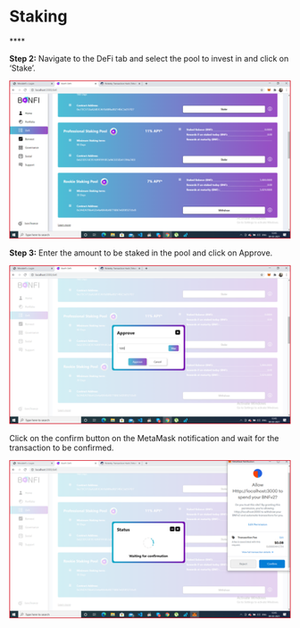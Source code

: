# Staking

\*\*\*\*

**Step 2:** Navigate to the DeFi tab and select the pool to invest in and click on ‘Stake’.

![](../.gitbook/assets/3%20%282%29.png)

**Step 3:** Enter the amount to be staked in the pool and click on Approve.

![](../.gitbook/assets/4%20%281%29.png)

Click on the confirm button on the MetaMask notification and wait for the transaction to be confirmed.

![](../.gitbook/assets/5%20%283%29.png)



